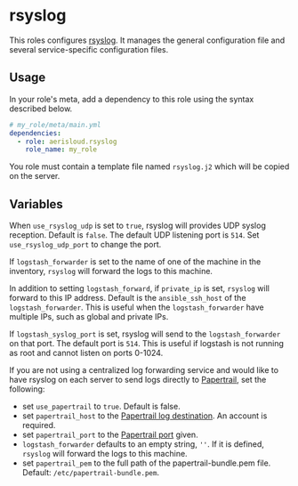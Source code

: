 rsyslog
=======

This roles configures [rsyslog](http://www.rsyslog.com/).
It manages the general configuration file and several service-specific configuration files.

Usage
-----

In your role's meta, add a dependency to this role using the syntax described below.

```yaml
# my_role/meta/main.yml
dependencies:
  - role: aerisloud.rsyslog
    role_name: my_role
```

You role must contain a template file named `rsyslog.j2` which will be copied on the server.

Variables
---------

When `use_rsyslog_udp` is set to `true`, rsyslog will provides UDP syslog reception. Default is `false`.
The default UDP listening port is `514`. Set `use_rsyslog_udp_port` to change the port.


If `logstash_forwarder` is set to the name of one of the machine in the inventory,
`rsyslog` will forward the logs to this machine.

In addition to setting `logstash_forward`, if `private_ip` is set, `rsyslog` will forward 
to this IP address. Default is the `ansible_ssh_host` of the `logstash_forwarder`. This is
useful when the `logstash_forwarder` have multiple IPs, such as global and private IPs.

If `logstash_syslog_port` is set, rsyslog will send to the `logstash_forwarder` on that port.
The default port is `514`. This is useful if logstash is not running as root and cannot listen on ports 0-1024.

If you are not using a centralized log forwarding service and would like to have rsyslog on each server to
send logs directly to [Papertrail](https://papertrailapp.com/), set the following:
  - set `use_papertrail` to `true`. Default is false.
  - set `papertrail_host` to the [Papertrail log destination](https://papertrailapp.com/account/destinations). An
    account is required.
  - set `papertrail_port` to the [Papertrail port](https://papertrailapp.com/account/destinations) given.
  - `logstash_forwarder` defaults to an empty string, `''`. If it is defined, `rsyslog` will forward the logs to this machine.
  - set `papertrail_pem` to the full path of the papertrail-bundle.pem file. Default: `/etc/papertrail-bundle.pem`.

